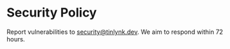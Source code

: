 # Security Policy

Report vulnerabilities to [security@tinlynk.dev](mailto:security@tinlynk.dev). We aim to respond within 72 hours.
